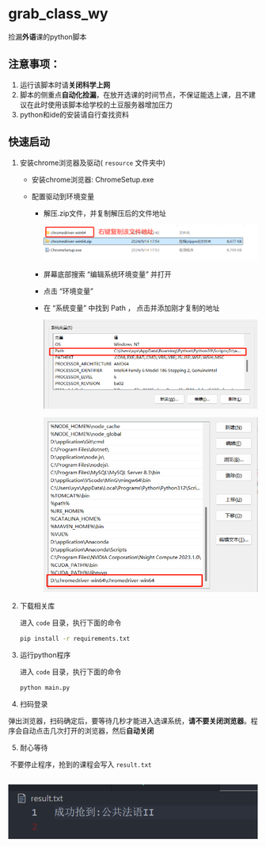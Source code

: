 # grab_class_wy
捡漏**外语**课的python脚本



## 注意事项：
1. 运行该脚本时请**关闭科学上网**
2. 脚本的侧重点**自动化捡漏**，在放开选课的时间节点，不保证能选上课，且不建议在此时使用该脚本给学校的土豆服务器增加压力
3. python和ide的安装请自行查找资料

## 快速启动

1. 安装chrome浏览器及驱动( `resource` 文件夹中)
   - 安装chrome浏览器:  ChromeSetup.exe

   - 配置驱动到环境变量

     - 解压.zip文件，并复制解压后的文件地址

       ![image-20240914224242168](https://raw.githubusercontent.com/xyx138/cloudimg/master/img/image-20240914224242168.png)

     - 屏幕底部搜索 “编辑系统环境变量” 并打开

     - 点击 “环境变量”

     - 在 “系统变量” 中找到 Path ， 点击并添加刚才复制的地址

       ![image-20240914223932292](https://raw.githubusercontent.com/xyx138/cloudimg/master/img/image-20240914223932292.png)

       ![image-20240914224012962](https://raw.githubusercontent.com/xyx138/cloudimg/master/img/image-20240914224012962.png)

2. 下载相关库

   进入 `code` 目录，执行下面的命令

   ```bash
   pip install -r requirements.txt
   ```

3. 运行python程序

   进入 `code` 目录，执行下面的命令

   ```cmd
   python main.py
   ```

4. 扫码登录

​	弹出浏览器，扫码确定后，要等待几秒才能进入选课系统，**请不要关闭浏览器**。程序会自动点击几次打开的浏览器，然后**自动关闭**

5. 耐心等待

​	不要停止程序，抢到的课程会写入 `result.txt`

​	![image-20240914222010793](https://raw.githubusercontent.com/xyx138/cloudimg/master/img/image-20240914222010793.png)

